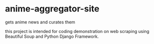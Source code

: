# anime-aggregator-site
gets anime news and curates them

this project is intended for coding demonstration on web scraping using Beautiful Soup and Python Django Framework.
